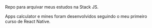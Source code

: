 Repo para arquivar meus estudos na Stack JS.

Apps calculator e mines foram desenvolvidos seguindo o meu primeiro curso de React Native.
